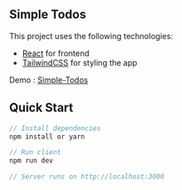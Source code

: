 ## Simple Todos

This project uses the following technologies:

- [React](https://reactjs.org) for frontend
- [TailwindCSS](https://tailwindcss.com/) for styling the app

Demo : [Simple-Todos](https://belajar-todos.netlify.app/)

## Quick Start

```javascript
// Install dependencies
npm install or yarn

// Run client
npm run dev

// Server runs on http://localhost:3000
```
